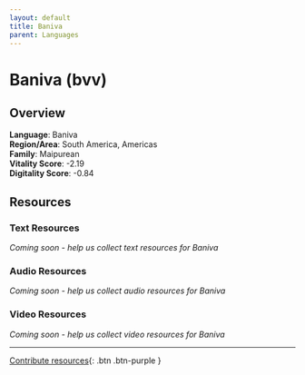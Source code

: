 ```yaml
---
layout: default
title: Baniva
parent: Languages
---
```


# Baniva (bvv)

## Overview

**Language**: Baniva  
**Region/Area**: South America, Americas  
**Family**: Maipurean  
**Vitality Score**: -2.19  
**Digitality Score**: -0.84  

## Resources

### Text Resources
*Coming soon - help us collect text resources for Baniva*

### Audio Resources
*Coming soon - help us collect audio resources for Baniva*

### Video Resources
*Coming soon - help us collect video resources for Baniva*

---

[Contribute resources](https://fairtrain.github.io/){: .btn .btn-purple }
